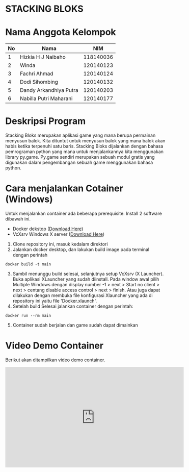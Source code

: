 # STACKING BLOKS

# Nama Anggota Kelompok
No | Nama | NIM |
--- | --- | --- |
1 | Hizkia H J Naibaho      | 118140036 |
2 | Winda                   | 120140123 |
3 | Fachri Ahmad            | 120140124 |
4 | Dodi Sihombing          | 120140132 |
5 | Dandy Arkandhiya Putra  | 120140203 |
6 | Nabilla Putri Maharani  | 120140177 |

# Deskripsi Program
Stacking Bloks merupakan aplikasi game yang mana berupa permainan menyusun balok. Kita dituntut untuk menyusun balok yang mana balok akan habis  ketika terpenuhi satu baris. Stacking Bloks dijalankan dengan bahasa pemrograman python yang mana untuk menjalankannya kita menggunakan library py.game. Py.game sendiri merupakan sebuah modul gratis yang digunakan  dalam pengembangan sebuah game menggunakan bahasa python.

# Cara menjalankan Cotainer (Windows)
Untuk menjalankan container ada beberapa prerequisite: Install 2 software dibawah ini.
* Docker dekstop ([Download Here](https://docs.docker.com/desktop/windows/install/))
* VcXsrv Windows X server ([Download Here](https://sourceforge.net/projects/vcxsrv/))

1. Clone repository ini, masuk kedalam direktori 
2. Jalankan docker desktop, dan lakukan build image pada terminal dengan perintah
```
docker build -t main
```
3. Sambil menunggu build selesai, selanjutnya setup VcXsrv (X Launcher). Buka aplikasi XLauncher yang sudah diinstall. Pada window awal pilih Multiple Windows dengan display number -1 > next > Start no client > next > centang disable access control > next > finish. Atau juga dapat dilakukan dengan membuka file konfigurasi Xlauncher yang ada di repository ini yaitu file 'Docker.xlaunch'.
4. Setelah build Selesai jalankan container dengan perintah:
```
docker run --rm main
```
5. Container sudah berjalan dan game sudah dapat dimainkan

# Video Demo Container
Berikut akan ditampilkan video demo container.
<iframe width="560" height="315" src="https://www.youtube.com/embed/HGl9biwuqDI" title="YouTube video player" frameborder="0" allow="accelerometer; autoplay; clipboard-write; encrypted-media; gyroscope; picture-in-picture" allowfullscreen></iframe>
